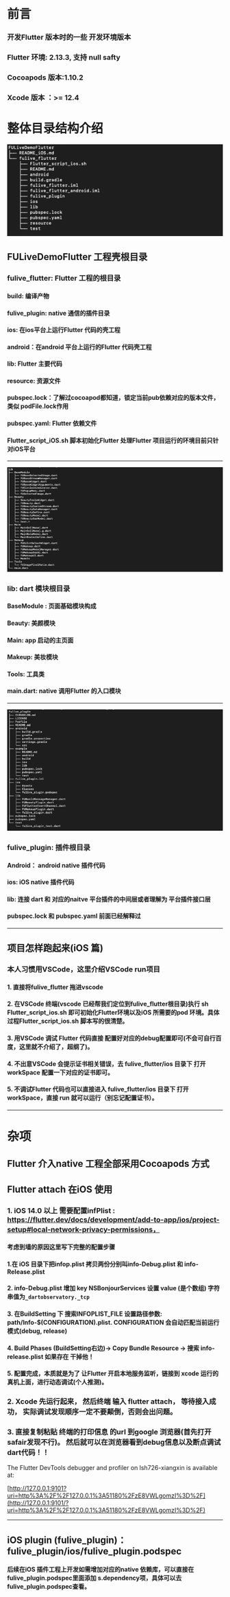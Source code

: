 

# 前言

### 开发Flutter 版本时的一些 开发环境版本

### Flutter 环境: 2.13.3, 支持 null safty

### Cocoapods 版本:1.10.2

### Xcode  版本 ：>= 12.4

# 整体目录结构介绍 



![](tree.png)

## FULiveDemoFlutter 工程壳根目录

### fulive_flutter: Flutter 工程的根目录

#### build: 编译产物

#### fulive_plugin: native 通信的插件目录

#### ios:  在ios平台上运行Flutter 代码的壳工程

#### android：在android 平台上运行的Flutter 代码壳工程

#### lib: Flutter 主要代码

#### resource: 资源文件 

#### pubspec.lock：了解过cocoapod都知道，锁定当前pub依赖对应的版本文件，类似 podFile.lock作用

#### pubspec.yaml: Flutter 依赖文件

#### Flutter_script_iOS.sh 脚本初始化Flutter 处理Flutter 项目运行的环境目前只针对iOS平台

----

![](./fulive_flutter/lib/moduleTree.png)

### lib:  dart 模块根目录

#### BaseModule :  页面基础模块构成

#### Beauty: 美颜模块

#### Main: app 启动的主页面

#### Makeup: 美妆模块

#### Tools: 工具类

#### main.dart: native 调用Flutter 的入口模块

----

![](./fulive_flutter/fulive_plugin/pluginTree.png)

### fulive_plugin: 插件根目录

#### Android： android native 插件代码

#### ios: iOS native 插件代码

#### lib:  连接 dart 和 对应的naitve 平台插件的中间层或者理解为 平台插件接口层

#### pubspec.lock 和 pubspec.yaml 前面已经解释过

----

## 项目怎样跑起来(iOS 篇)

### 本人习惯用VSCode，这里介绍VSCode run项目

#### 1. 直接将fulive_flutter 拖进vscode

#### 2. 在VSCode 终端(vscode 已经帮我们定位到fulive_flutter根目录)执行 sh Flutter_script_ios.sh 即可初始化Flutter环境以及iOS 所需要的pod 环境。具体过程Flutter_script_ios.sh 脚本写的很清楚。

#### 3. 用VSCode 调试 Flutter 代码直接 配置好对应的debug配置即可(不会可自行百度，这里就不介绍了，超纲了)。

#### 4. 不出意VSCode 会提示证书相关错误，去  fulive_flutter/ios 目录下 打开workSpace 配置一下对应的证书即可。

#### 5. 不调试Flutter 代码也可以直接进入 fulive_flutter/ios  目录下 打开workSpace，直接 run 就可以运行（别忘记配置证书）。

----

# 杂项

## Flutter 介入native 工程全部采用Cocoapods 方式

## Flutter attach 在iOS 使用

### 1. iOS 14.0 以上 需要配置infPlist : https://flutter.dev/docs/development/add-to-app/ios/project-setup#local-network-privacy-permissions， 

#### 考虑到墙的原因这里写下完整的配置步骤

#### 1.在 iOS 目录下把infop.plist 拷贝两份分别叫info-Debug.plist 和 info-Release.plist

#### 2. info-Debug.plist 增加 key NSBonjourServices  设置 value (是个数组) 字符串值为`_dartobservatory._tcp`

#### 3. 在BuildSetting 下 搜索INFOPLIST_FILE 设置路径参数: path/Info-$(CONFIGURATION).plist.  CONFIGURATION 会自动匹配当前运行模式(debug, release)

#### 4. Build Phases (BuildSetting右边)-> Copy Bundle Resource -> 搜索 info-release.plist 如果存在 干掉他！

#### 5. 配置完成，本质就是为了 让Flutter 开启本地服务监听，链接到 xcode 运行的真机上面，进行动态调试(个人推测)。



### 2. Xcode 先运行起来， 然后终端 输入 flutter attach， 等待接入成功， 实际调试发现顺序一定不要颠倒，否则会出问题。

###   3. 直接复制粘贴 终端的打印信息 的url 到google 浏览器(首先打开safair发现不行)。 然后就可以在浏览器看到debug信息以及断点调试dart代码！！

The Flutter DevTools debugger and profiler on lsh726-xiangxin is available at:

[http://127.0.0.1:9101?uri=http%3A%2F%2F127.0.0.1%3A51180%2FzE8VWLgomzI%3D%2F](http://127.0.0.1:9101/?uri=http%3A%2F%2F127.0.0.1%3A51180%2FzE8VWLgomzI%3D%2F)

----

## iOS plugin (fulive_plugin)： fulive_plugin/ios/fulive_plugin.podspec

#### 后续在iOS 插件工程上开发如需增加对应的native 依赖库，可以直接在fulive_plugin.podspec里面添加 s.dependency项，具体可以去fulive_plugin.podspec查看。

